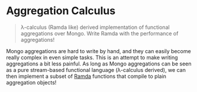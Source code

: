 # Aggregation Calculus

> λ-calculus (Ramda like) derived implementation of functional aggregations over Mongo. Write Ramda with the performance of aggregations!

Mongo aggregations are hard to write by hand, and they can easily become really
complex in even simple tasks. This is an attempt to make writing aggregations a
bit less painful. As long as Mongo aggregations can be seen as a pure
stream-based functional language (λ-calculus derived), we can then implement
a subset of [Ramda](https://github.com/ramda/ramda) functions that compile to
plain aggregation objects!
